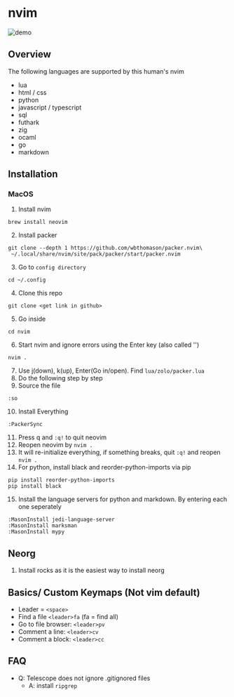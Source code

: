 # nvim

![demo](https://github.com/mzguntalan/media_for_other_repo/blob/main/nvim/nvim_demo.png?raw=true)

## Overview

The following languages are supported by this human's nvim

- lua
- html / css
- python
- javascript / typescript
- sql
- futhark
- zig
- ocaml
- go
- markdown

## Installation

### MacOS

1. Install nvim

```
brew install neovim
```

2. Install packer

```
git clone --depth 1 https://github.com/wbthomason/packer.nvim\
 ~/.local/share/nvim/site/pack/packer/start/packer.nvim
```

3. Go to `config directory`

```
cd ~/.config
```

4. Clone this repo

```
git clone <get link in github>
```

5. Go inside

```
cd nvim
```

6. Start nvim and ignore errors using the Enter key (also called '<CR>')

```
nvim .
```

7. Use j(down), k(up), Enter(Go in/open). Find `lua/zolo/packer.lua`
8. Do the following step by step
9. Source the file

```
:so
```

10. Install Everything

```
:PackerSync
```

11. Press q and `:q!` to quit neovim
12. Reopen neovim by `nvim .`
13. It will re-initialize everything, if something breaks, quit `:q!` and reopen `nvim .`
14. For python, install black and reorder-python-imports via pip

```
pip install reorder-python-imports
pip install black
```

15. Install the language servers for python and markdown. By entering each one seperately

```
:MasonInstall jedi-language-server
:MasonInstall marksman
:MasonInstall mypy
```

## Neorg

1. Install rocks as it is the easiest way to install neorg

## Basics/ Custom Keymaps (Not vim default)

- Leader = `<space>`
- Find a file `<leader>fa` (fa = find all)
- Go to file browser: `<leader>pv`
- Comment a line: `<leader>cv`
- Comment a block: `<leader>cc`

## FAQ

- Q: Telescope does not ignore .gitignored files
  - A: install `ripgrep`
